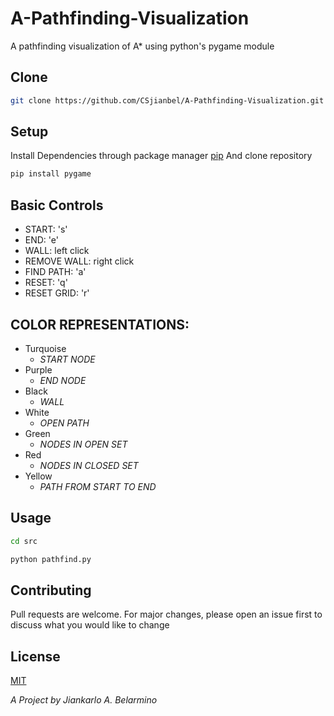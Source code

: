 # A-Pathfinding-Visualization
A pathfinding visualization of A* using python's pygame module

## Clone
```bash
git clone https://github.com/CSjianbel/A-Pathfinding-Visualization.git
```

## Setup

Install Dependencies through package manager [pip](https://pip.pypa.io/en/stable/installing/)
And clone repository

```bash
pip install pygame
```

## Basic Controls

* START: 's' 
* END: 'e'
* WALL: left click
* REMOVE WALL: right click
* FIND PATH: 'a'
* RESET: 'q'
* RESET GRID: 'r'

## COLOR REPRESENTATIONS:

* Turquoise 
	* _START NODE_
* Purple   
	* _END NODE_
* Black
	* _WALL_
* White
   * _OPEN PATH_
* Green
    * _NODES IN OPEN SET_
* Red  
	* _NODES IN CLOSED SET_
* Yellow
	* _PATH FROM START TO END_

## Usage

```bash
cd src

python pathfind.py
```

## Contributing

Pull requests are welcome. For major changes, please open an issue first to discuss what you would like to change


## License
[MIT](https://choosealicense.com/licenses/mit/)

*A Project by Jiankarlo A. Belarmino*
